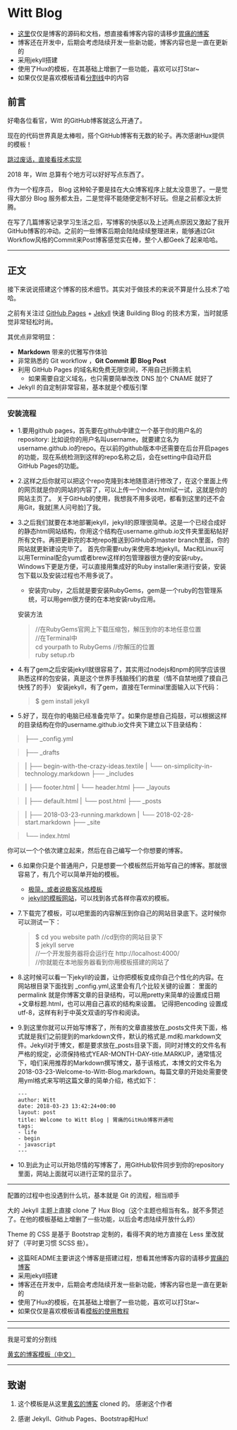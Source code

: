 # Witt Blog 

* [这里](https://github.com/primetong/primetong.github.io)仅仅是博客的源码和文档，想直接看博客内容的请移步[胃痛的博客](https://primetong.github.io/)
* 博客还在开发中，后期会考虑陆续开发一些新功能，博客内容也是一直在更新的
* 采用jekyll搭建
* 使用了Hux的模板，在其基础上增删了一些功能，喜欢可以打Star~
* 如果仅仅是喜欢模板请看[分割线](#boilerplate)中的内容

## 前言

好嘞各位看官，Witt 的GitHub博客就这么开通了。

现在的代码世界真是太棒啦，搭个GitHub博客有无数的轮子。再次感谢Hux提供的模板！

[跳过废话，直接看技术实现 ](#build)

2018 年，Witt 总算有个地方可以好好写点东西了。

作为一个程序员， Blog 这种轮子要是挂在大众博客程序上就太没意思了。一是觉得大部分 Blog 服务都太丑，二是觉得不能随便定制不好玩。但是之前都没太折腾。

在写了几篇博客记录学习生活之后，写博客的快感以及上述两点原因又激起了我开GitHub博客的冲动。之前的一些博客后期会陆陆续续整理进来，能够通过Git Workflow风格的Commit来Post博客感觉实在棒，整个人都Geek了起来哈哈。

<p id = "build"></p>

---

## 正文

接下来说说搭建这个博客的技术细节。其实对于做技术的来说不算是什么技术了哈哈。

之前有关注过 [GitHub Pages](https://pages.github.com/) + [Jekyll](http://jekyllrb.com/) 快速 Building Blog 的技术方案，当时就感觉非常轻松时尚。

其优点非常明显：

* **Markdown** 带来的优雅写作体验
* 非常熟悉的 Git workflow ，**Git Commit 即 Blog Post**
* 利用 GitHub Pages 的域名和免费无限空间，不用自己折腾主机
	* 如果需要自定义域名，也只需要简单改改 DNS 加个 CNAME 就好了
* Jekyll 的自定制非常容易，基本就是个模版引擎

***

### 安装流程
* 1.要用github pages，首先要在github中建立一个基于你的用户名的repository: 比如说你的用户名叫username，就要建立名为username.github.io的repo。在以前的github版本中还需要在后台开启pages的功能，现在系统检测到这样的repo名称之后，会在setting中自动开启GitHub Pages的功能。
* 2.这样之后你就可以把这个repo克隆到本地随意进行修改了，在这个里面上传的网页就是你的网站的内容了，可以上传一个index.html试一试，这就是你的网站主页了。 关于GitHub的使用，我想我不用多说吧，都看到这里的还不会用Git，我就[黑人问号脸]了我。
* 3.之后我们就要在本地部署jekyll，jekyll的原理很简单。这是一个已经合成好的静态html网站结构，你用这个结构在username.github.io文件夹里面粘帖好所有文件。再把更新完的本地repo推送到GitHub的master branch里面，你的网站就更新建设完毕了。 
首先你需要ruby来使用本地jekyll。Mac和Linux可以用Terminal配合yum或者brew这样的包管理器很方便的安装ruby。Windows下更是方便，可以直接用集成好的Ruby installer来进行安装，安装包下载以及安装过程也不用多说了。

	* 安装完ruby，之后就是要安装RubyGems，gem是一个ruby的包管理系统，可以用gem很方便的在本地安装ruby应用。

	安装方法  

	> //在RubyGems官网上下载压缩包，解压到你的本地任意位置  
	//在Terminal中  
	cd yourpath to RubyGems //你解压的位置  
	ruby setup.rb  

* 4.有了gem之后安装jekyll就很容易了，其实用过nodejs和npm的同学应该很熟悉这样的包安装，真是这个世界手残脑残们的救星（情不自禁地摸了摸自己快残了的手） 安装jekyll，有了gem，直接在Terminal里面输入以下代码：
 
	> $ gem install jekyll 

* 5.好了，现在你的电脑已经准备完毕了。如果你是想自己捣鼓，可以根据这样的目录结构在你的username.github.io文件夹下建立以下目录结构：

> ├── _config.yml

> ├── _drafts

> |   ├── begin-with-the-crazy-ideas.textile
|   └── on-simplicity-in-technology.markdown
├── _includes

> |   ├── footer.html
|   └── header.html
├── _layouts

> |   ├── default.html
|   └── post.html
├── _posts

> |   ├── 2018-03-23-running.markdown
|   └── 2018-02-28-start.markdown
├── _site

> └── index.html

你可以一个个依次建立起来，然后在自己编写一个你想要的博客。
* 6.如果你只是个普通用户，只是想要一个模板然后开始写自己的博客。那就很容易了，有几个可以简单开始的模板。
	*  [极简，或者说极客风格模板](https://github.com/huxpro/huxpro.github.io/)
	*  [jekyll的模板网站](http://jekyllthemes.org/)，可以找到各式各样你喜欢的模板。
* 7.下载完了模板，可以吧里面的内容解压到你自己的网站目录底下。这时候你可以测试一下：
	
	> $ cd you website path //cd到你的网站目录下  
	$ jekyll serve  
	//一个开发服务器将会运行在 http://localhost:4000/  
	//你就能在本地服务器看到你用模板搭建的网站了  

* 8.这时候可以看一下jekyll的设置，让你把模板变成你自己个性化的内容。在网站根目录下面找到 _config.yml,这里会有几个比较关键的设置： 里面的permalink 就是你博客文章的目录结构，可以用pretty来简单的设置成日期+文章标题.html，也可以用自己喜欢的结构来设置。 记得把encoding 设置成utf-8，这样有利于中英文双语的写作和阅读。
* 9.到这里你就可以开始写博客了，所有的文章直接放在_posts文件夹下面，格式就是我们之前提到的markdown文件，默认的格式是.md和.markdown文件。Jekyll对于博文，都是要求放在_posts目录下面，同时对博文的文件名有严格的规定，必须保持格式YEAR-MONTH-DAY-title.MARKUP，通常情况下，咱们采用推荐的Markdown撰写博文，基于该格式，本博文的文件名为2018-03-23-Welcome-to-Witt-Blog.markdown。每篇文章的开始处需要使用yml格式来写明这篇文章的简单介绍，格式如下：

	```
	---
	author: Witt
	date: 2018-03-23 13:42:24+00:00
	layout: post
	title: Welcome to Witt Blog | 胃痛的GitHub博客开通啦
	tags:
	- life
	- begin
	- javascript
	---
	```

* 10.到此为止可以开始尽情的写博客了，用GitHub软件同步到你的repository里面，网站上面就可以进行正常的显示了。

***

配置的过程中也没遇到什么坑，基本就是 Git 的流程，相当顺手

大的 Jekyll 主题上直接 clone 了 Hux Blog（这个主题也相当有名，就不多赘述了。在他的模板基础上增删了一些功能，以后会考虑陆续开放什么的）

Theme 的 CSS 是基于 Bootstrap 定制的，看得不爽的地方直接在 Less 里改就好了（平时更习惯 SCSS 些）。

* 这篇README主要讲这个博客是搭建过程，想看其他博客内容的请移步[胃痛的博客](https://primetong.github.io/)
* 采用jekyll搭建
* 博客还在开发中，后期会考虑陆续开发一些新功能，博客内容也是一直在更新的
* 使用了Hux的模板，在其基础上增删了一些功能，喜欢可以打Star~
* 如果仅仅是喜欢模板请看[模板的使用教程](https://github.com/primetong/primetong.github.io/blob/master/README.zh.md)

***

<p id = "boilerplate"></p>

***

我是可爱的分割线

[黄玄的博客模板（中文）](https://github.com/Huxpro/huxpro.github.io/blob/master/README.zh.md)

***

## 致谢

1. 这个模板是从这里[黄玄的博客](https://github.com/huxpro/huxpro.github.io/)  cloned 的。 感谢这个作者

2. 感谢 Jekyll、Github Pages、Bootstrap和Hux!
